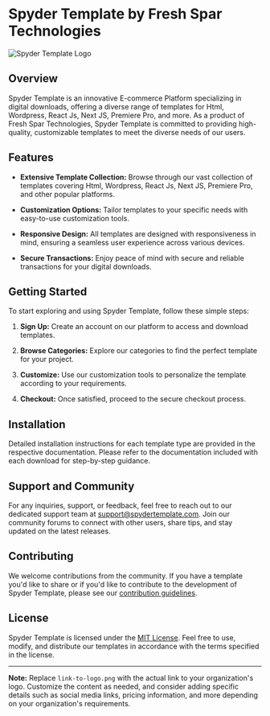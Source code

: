 # Spyder Template by Fresh Spar Technologies

![Spyder Template Logo](link-to-logo.png)

## Overview

Spyder Template is an innovative E-commerce Platform specializing in digital downloads, offering a diverse range of templates for Html, Wordpress, React Js, Next JS, Premiere Pro, and more. As a product of Fresh Spar Technologies, Spyder Template is committed to providing high-quality, customizable templates to meet the diverse needs of our users.

## Features

- **Extensive Template Collection:** Browse through our vast collection of templates covering Html, Wordpress, React Js, Next JS, Premiere Pro, and other popular platforms.

- **Customization Options:** Tailor templates to your specific needs with easy-to-use customization tools.

- **Responsive Design:** All templates are designed with responsiveness in mind, ensuring a seamless user experience across various devices.

- **Secure Transactions:** Enjoy peace of mind with secure and reliable transactions for your digital downloads.

## Getting Started

To start exploring and using Spyder Template, follow these simple steps:

1. **Sign Up:** Create an account on our platform to access and download templates.

2. **Browse Categories:** Explore our categories to find the perfect template for your project.

3. **Customize:** Use our customization tools to personalize the template according to your requirements.

4. **Checkout:** Once satisfied, proceed to the secure checkout process.

## Installation

Detailed installation instructions for each template type are provided in the respective documentation. Please refer to the documentation included with each download for step-by-step guidance.

## Support and Community

For any inquiries, support, or feedback, feel free to reach out to our dedicated support team at support@spydertemplate.com. Join our community forums to connect with other users, share tips, and stay updated on the latest releases.

## Contributing

We welcome contributions from the community. If you have a template you'd like to share or if you'd like to contribute to the development of Spyder Template, please see our [contribution guidelines](CONTRIBUTING.md).

## License

Spyder Template is licensed under the [MIT License](LICENSE). Feel free to use, modify, and distribute our templates in accordance with the terms specified in the license.

---

**Note:** Replace `link-to-logo.png` with the actual link to your organization's logo. Customize the content as needed, and consider adding specific details such as social media links, pricing information, and more depending on your organization's requirements.

